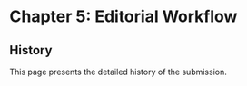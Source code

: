 # Chapter 5: Editorial Workflow
## History

This page presents the detailed history of the submission.